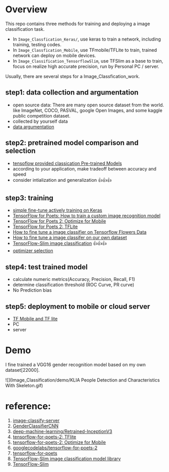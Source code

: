 # Overview

This repo contains three methods for training and deploying a image classification task.

* In `Image_Classfication_Keras/`, use keras to train a network, including training, testing codes.
* In `Image_Classfication_Mobile`, use TFmobile/TFLite to train, trained network can deploy on mobile devices.
* In `Image_Classification_TensorflowSlim`, use TFSlim as a base to train, focus on realize high accurate precision, run by Personal PC / server.

Usually, there are several steps for a Image_Classfication_work.

## step1: data collection and argumentation
  * open source data: There are many open source dataset from the world. like ImageNet, COCO, PASVAL, google Open Images, and some kaggle public competition dataset.
  * collected by yourself data
  * [data argumentation](https://github.com/walton-wang929/Image_Classification/blob/master/Notes/data%20argumentation.md)

## step2: pretrained model comparison and selection
  * [tensoflow provided classication Pre-trained Models](https://github.com/tensorflow/models/tree/master/research/slim#pre-trained-models)
  * according to your application, make tradeoff between accuracy and speed
  * consider intialization and generalization :thumbsup::thumbsup::thumbsup:

## step3: training
  * [simple fine-tune actively training on Keras]()
  * [TensorFlow for Poets: How to train a custom image recognition model](https://github.com/walton-wang929/Image_Classification/blob/master/Notes/Tensoflow%20For%20Poets.md)
  * [TensorFlow for Poets 2: Optimize for Mobile]()
  * [TensorFlow for Poets 2: TFLite]()
  * [How to fine tune a image classifier on Tensorflow Flowers Data](https://github.com/walton-wang929/Image_Classification/blob/master/Notes/fine%20tune%20Flowers%20Dataset.md)
  * [How to fine tune a image classifer on our own dataset](https://github.com/walton-wang929/Image_Classification/blob/master/Notes/fine%20tune%20own%20dataset.md)
  * [TensorFlow-Slim image classification](https://github.com/walton-wang929/Image_Classification/blob/master/Notes/TensorFlow-Slim%20image%20classification.md) :thumbsup::thumbsup::thumbsup:
  * [optimizer selection](https://github.com/walton-wang929/Image_Classification/blob/master/Notes/optimizer.md)

## step4: test trained model
  * calculate numeric metrics(Accuracy, Precision, Recall, F1)
  * determine classification threshold (ROC Curve, PR curve)
  * No Prediction bias


## step5: deployment to mobile or cloud server

* [TF Mobile and TF lite]()
* PC
* server

# Demo
I fine trained a VGG16 gender recognition model based on my own dataset[22000].

![](Image_Classification/demo/KLIA People Detection and Characteristics With Skeleton.gif)


# reference:
1. [image-classify-server](https://github.com/ccd97/image-classify-server)
2. [GenderClassifierCNN](https://github.com/scoliann/GenderClassifierCNN/blob/master/genderClassification.py)
3. [deep-machine-learning/Retrained-InceptionV3](https://github.com/deep-machine-learning/Retrained-InceptionV3)
4. [tensorflow-for-poets-2: TFlite](https://codelabs.developers.google.com/codelabs/tensorflow-for-poets-2-tflite/#0)
5. [tensorflow-for-poets-2: Optimize for Mobile](https://codelabs.developers.google.com/codelabs/tensorflow-for-poets-2/#0)
6. [googlecodelabs/tensorflow-for-poets-2](https://github.com/googlecodelabs/tensorflow-for-poets-2)
7. [tensorflow-for-poets](https://codelabs.developers.google.com/codelabs/tensorflow-for-poets/#0)
8. [TensorFlow-Slim image classification model library](https://github.com/tensorflow/models/blob/master/research/slim/README.md)
9. [TensorFlow-Slim](https://github.com/tensorflow/tensorflow/blob/master/tensorflow/contrib/slim/README.md)
